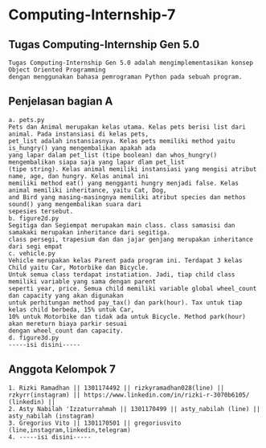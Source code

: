 # Computing-Internship-7
## Tugas Computing-Internship Gen 5.0
	Tugas Computing-Internship Gen 5.0 adalah mengimplementasikan konsep Object Oriented Programming 
	dengan menggunakan bahasa pemrograman Python pada sebuah program.
## Penjelasan bagian A
	a. pets.py
	Pets dan Animal merupakan kelas utama. Kelas pets berisi list dari animal. Pada instansiasi di kelas pets, 
	pet_list adalah instansiasnya. Kelas pets memiliki method yaitu is_hungry() yang mengembalikan apakah ada 
	yang lapar dalam pet_list (tipe boolean) dan whos_hungry() mengembalikan siapa saja yang lapar dlam pet_list
	(tipe string). Kelas animal memiliki instansiasi yang mengisi atribut name, age, dan hungry. Kelas animal ini
	memiliki method eat() yang mengganti hungry menjadi false. Kelas animal memiliki inheritance, yaitu Cat, Dog, 
	and Bird yang masing-masingnya memiliki atribut species dan methos sound() yang mengembalikan suara dari 
	sepesies tersebut.
	b. figure2d.py
	Segitiga dan Segiempat merupakan main class. class samasisi dan samakaki merupakan inheritance dari segitiga.
	class persegi, trapesium dan dan jajar genjang merupakan inheritance dari segi empat
	c. vehicle.py
	Vehicle merupakan kelas Parent pada program ini. Terdapat 3 kelas Child yaitu Car, Motorbike dan Bicycle.
	Untuk semua class terdapat instatiation. Jadi, tiap child class memiliki variable yang sama dengan parent
	seperti year, price. Semua child memiliki variable global wheel_count dan capacity yang akan digunakan 
	untuk perhitungan method pay_tax() dan park(hour). Tax untuk tiap kelas child berbeda, 15% untuk Car,
	10% untuk Motorbike dan tidak ada untuk Bicycle. Method park(hour) akan mereturn biaya parkir sesuai
	dengan wheel_count dan capacity.
	d. figure3d.py
	-----isi disini-----
## Anggota Kelompok 7
	1. Rizki Ramadhan || 1301174492 || rizkyramadhan028(line) || rzkyrr(instagram) || https://www.linkedin.com/in/rizki-r-3070b6105/ (linkedin) ||
	2. Asty Nabilah 'Izzaturrahmah || 1301170499 || asty_nabilah (line) || asty_nabilah (instagram)
	3. Gregorius Vito || 1301170501 || gregoriusvito (line,instagram,linkedin,telegram)
	4. -----isi disini-----